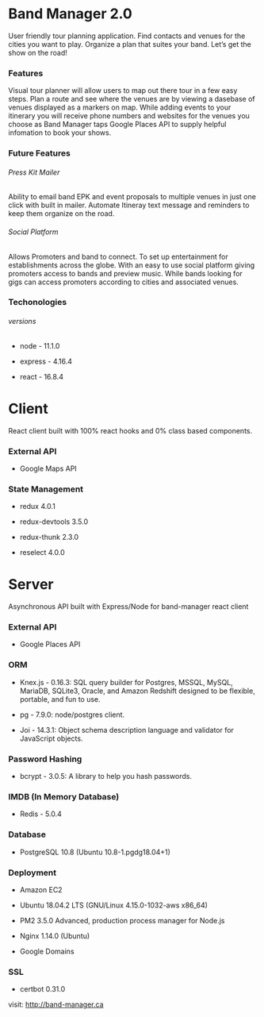 # Band Manager 2.0

User friendly tour planning application. Find contacts and venues for the cities you want to play. Organize a plan that
suites your band. Let’s get the show on the road!

### Features
Visual tour planner will allow users to map out there tour in a few easy steps. Plan a route and see where the venues are by viewing a dasebase of venues displayed as a markers on map. While adding events to your itinerary you will receive phone numbers and websites for the venues you choose as Band Manager taps Google Places API to supply helpful infomation to book your shows.

### Future Features 

###### Press Kit Mailer

Ability to email band EPK and event proposals to multiple venues in just one click with built in mailer.
Automate Itineray text message and reminders to keep them organize on the road.

###### Social Platform

Allows Promoters and band to connect. To set up entertainment for establishments across the globe. With an easy to use social
platform giving promoters access to bands and preview music. While bands looking for gigs can access promoters according to
cities and associated venues.

### Techonologies

###### versions

* node - 11.1.0

* express - 4.16.4

* react - 16.8.4

# Client

React client built with 100% react hooks and 0% class based components.

### External API

* Google Maps API

### State Management

* redux 4.0.1

* redux-devtools 3.5.0

* redux-thunk 2.3.0

* reselect 4.0.0

# Server

Asynchronous API built with Express/Node for band-manager react client

### External API

* Google Places API

### ORM

* Knex.js - 0.16.3: SQL query builder for Postgres, MSSQL, MySQL, MariaDB, SQLite3, Oracle, and Amazon Redshift designed to be flexible, portable, and fun to use.

* pg - 7.9.0: node/postgres client.

* Joi - 14.3.1: Object schema description language and validator for JavaScript objects.

### Password Hashing 

* bcrypt - 3.0.5: A library to help you hash passwords.

### IMDB (In Memory Database)

* Redis - 5.0.4

### Database

* PostgreSQL 10.8 (Ubuntu 10.8-1.pgdg18.04+1)

### Deployment

* Amazon EC2

* Ubuntu 18.04.2 LTS (GNU/Linux 4.15.0-1032-aws x86_64)

* PM2 3.5.0 Advanced, production process manager for Node.js

* Nginx 1.14.0 (Ubuntu)

* Google Domains

### SSL

* certbot 0.31.0

visit: http://band-manager.ca
